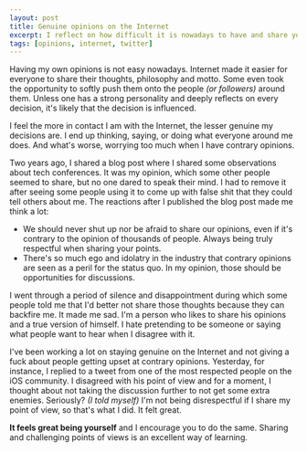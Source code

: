 ```yaml
---
layout: post
title: Genuine opinions on the Internet
excerpt: I reflect on how difficult it is nowadays to have and share your own opinions on the Internet.
tags: [opinions, internet, twitter]
---
```


Having my own opinions is not easy nowadays. Internet made it easier for everyone to share their thoughts, philosophy and motto. Some even took the opportunity to softly push them onto the people _(or followers)_ around them. Unless one has a strong personality and deeply reflects on every decision, it's likely that the decision is influenced.

I feel the more in contact I am with the Internet, the lesser genuine my decisions are. I end up thinking, saying, or doing what everyone around me does. And what's worse, worrying too much when I have contrary opinions.

Two years ago, I shared a blog post where I shared some observations about tech conferences. It was my opinion, which some other people seemed to share, but no one dared to speak their mind. I had to remove it after seeing some people using it to come up with false shit that they could tell others about me. The reactions after I published the blog post made me think a lot:

- We should never shut up nor be afraid to share our opinions, even if it's contrary to the opinion of thousands of people. Always being truly respectful when sharing your points.
- There's so much ego and idolatry in the industry that contrary opinions are seen as a peril for the status quo. In my opinion, those should be opportunities for discussions.

I went through a period of silence and disappointment during which some people told me that I'd better not share those thoughts because they can backfire me. It made me sad. I'm a person who likes to share his opinions and a true version of himself. I hate pretending to be someone or saying what people want to hear when I disagree with it.

I've been working a lot on staying genuine on the Internet and not giving a fuck about people getting upset at contrary opinions. Yesterday, for instance, I replied to a tweet from one of the most respected people on the iOS community. I disagreed with his point of view and for a moment, I thought about not taking the discussion further to not get some extra enemies. Seriously? _(I told myself)_ I'm not being disrespectful if I share my point of view, so that's what I did. It felt great.

**It feels great being yourself** and I encourage you to do the same. Sharing and challenging points of views is an excellent way of learning.
